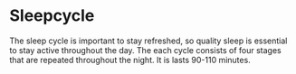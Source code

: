 # Sleepcycle
The sleep cycle is important to stay refreshed, so quality sleep is essential to stay active throughout the day. The each cycle consists of four stages that are repeated throughout the night. It is lasts 90-110 minutes.
